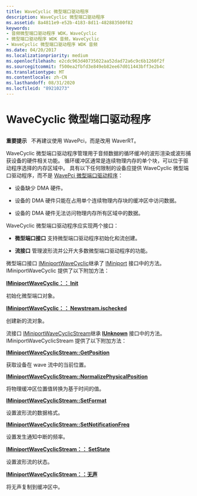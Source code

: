 ```yaml
---
title: WaveCyclic 微型端口驱动程序
description: WaveCyclic 微型端口驱动程序
ms.assetid: 8a4811e9-e52b-4183-8d11-482883500f82
keywords:
- 音频微型端口驱动程序 WDK，WaveCyclic
- 微型端口驱动程序 WDK 音频，WaveCyclic
- WaveCyclic 微型端口驱动程序 WDK 音频
ms.date: 04/20/2017
ms.localizationpriority: medium
ms.openlocfilehash: e2cdc963d40735022aa52dad72a6c9c6b1260f2f
ms.sourcegitcommit: f500ea2fbfd3e849eb82ee67d011443bff3e2b4c
ms.translationtype: MT
ms.contentlocale: zh-CN
ms.lasthandoff: 08/31/2020
ms.locfileid: "89210273"
---
```

# <a name="wavecyclic-miniport-driver"></a>WaveCyclic 微型端口驱动程序


## <span id="wavecyclic_miniport_driver"></span><span id="WAVECYCLIC_MINIPORT_DRIVER"></span>


**重要提示**   不再建议使用 WavePci，而是改用 WaverRT。

 

WaveCyclic 微型端口驱动程序管理用于音频数据的循环缓冲的波形渲染或波形捕获设备的硬件相关功能。 循环缓冲区通常是连续物理内存的单个块，可以位于驱动程序选择的内存区域中。 具有以下任何限制的设备应提供 WaveCyclic 微型端口驱动程序，而不是 [WavePci 微型端口驱动程序](wavepci-miniport-driver.md)：

-   设备缺少 DMA 硬件。

-   设备的 DMA 硬件只能在占用单个连续物理内存块的缓冲区中访问数据。

-   设备的 DMA 硬件无法访问物理内存所有区域中的数据。

WaveCyclic 微型端口驱动程序应实现两个接口：

-   **微型端口接口** 支持微型端口驱动程序初始化和流创建。

-   **流接口** 管理波形流并公开大多数微型端口驱动程序的功能。

微型端口接口 [IMiniportWaveCyclic](/windows-hardware/drivers/ddi/portcls/nn-portcls-iminiportwavecyclic)继承了 [IMiniport](/windows-hardware/drivers/ddi/portcls/nn-portcls-iminiport) 接口中的方法。 IMiniportWaveCyclic 提供了以下附加方法：

[**IMiniportWaveCyclic：： Init**](/windows-hardware/drivers/ddi/portcls/nf-portcls-iminiportwavecyclic-init)

初始化微型端口对象。

[**IMiniportWaveCyclic：： Newstream.ischecked**](/windows-hardware/drivers/ddi/portcls/nf-portcls-iminiportwavecyclic-newstream)

创建新的流对象。

流接口 [IMiniportWaveCyclicStream](/windows-hardware/drivers/ddi/portcls/nn-portcls-iminiportwavecyclicstream)继承 [**IUnknown**](/windows/desktop/api/unknwn/nn-unknwn-iunknown) 接口中的方法。 IMiniportWaveCyclicStream 提供了以下附加方法：

[**IMiniportWaveCyclicStream::GetPosition**](/windows-hardware/drivers/ddi/portcls/nf-portcls-iminiportwavecyclicstream-getposition)

获取设备在 wave 流中的当前位置。

[**IMiniportWaveCyclicStream::NormalizePhysicalPosition**](/windows-hardware/drivers/ddi/portcls/nf-portcls-iminiportwavecyclicstream-normalizephysicalposition)

将物理缓冲区位置值转换为基于时间的值。

[**IMiniportWaveCyclicStream::SetFormat**](/windows-hardware/drivers/ddi/portcls/nf-portcls-iminiportwavecyclicstream-setformat)

设置波形流的数据格式。

[**IMiniportWaveCyclicStream::SetNotificationFreq**](/windows-hardware/drivers/ddi/portcls/nf-portcls-iminiportwavecyclicstream-setnotificationfreq)

设置发生通知中断的频率。

[**IMiniportWaveCyclicStream：： SetState**](/windows-hardware/drivers/ddi/portcls/nf-portcls-iminiportwavecyclicstream-setstate)

设置波形流的状态。

[**IMiniportWaveCyclicStream：：无声**](/windows-hardware/drivers/ddi/portcls/nf-portcls-iminiportwavecyclicstream-silence)

将无声复制到缓冲区中。
 

